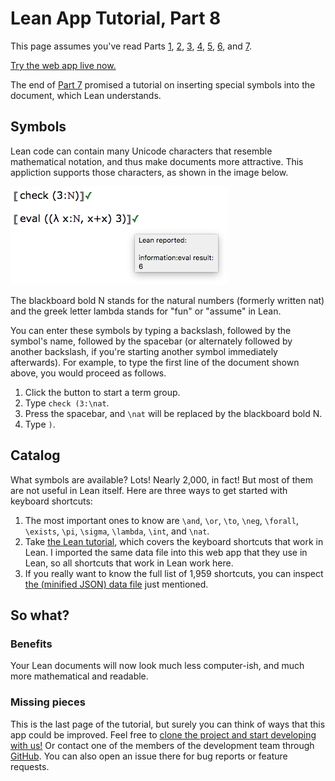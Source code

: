 
# Lean App Tutorial, Part 8

This page assumes you've read Parts [1](tutorial-1.md), [2](tutorial-2.md),
[3](tutorial-3.md), [4](tutorial-4.md), [5](tutorial-5.md),
[6](tutorial-6.md), and [7](tutorial-7.md).

[Try the web app live now.](http://nathancarter.github.io/weblurch/app/lean-example.html)

The end of [Part 7](tutorial-7.md) promised a tutorial on inserting special
symbols into the document, which Lean understands.

## Symbols

Lean code can contain many Unicode characters that resemble mathematical
notation, and thus make documents more attractive.  This appliction supports
those characters, as shown in the image below.

![](tut-8-ss-characters.png)

The blackboard bold N stands for the natural numbers (formerly written nat)
and the greek letter lambda stands for "fun" or "assume" in Lean.

You can enter these symbols by typing a backslash, followed by the symbol's
name, followed by the spacebar (or alternately followed by another
backslash, if you're starting another symbol immediately afterwards).  For
example, to type the first line of the document shown above, you would
proceed as follows.

 1. Click the button to start a term group.
 1. Type `check (3:\nat`.
 1. Press the spacebar, and `\nat` will be replaced by the blackboard bold
    N.
 1. Type `)`.

## Catalog

What symbols are available?  Lots!  Nearly 2,000, in fact!  But most of them
are not useful in Lean itself.  Here are three ways to get started with
keyboard shortcuts:

 1. The most important ones to know are `\and`, `\or`, `\to`, `\neg`,
    `\forall`, `\exists`, `\pi`, `\sigma`, `\lambda`, `\int`, and `\nat`.
 1. Take [the Lean tutorial](https://leanprover.github.io/tutorial/), which
    covers the keyboard shortcuts that work in Lean.  I imported the same
    data file into this web app that they use in Lean, so all shortcuts that
    work in Lean work here.
 1. If you really want to know the full list of 1,959 shortcuts, you can
    inspect [the (minified JSON) data file](https://raw.githubusercontent.com/leanprover/tutorial/master/js/input-method.js) just mentioned.

## So what?

### Benefits

Your Lean documents will now look much less computer-ish, and much more
mathematical and readable.

### Missing pieces

This is the last page of the tutorial, but surely you can think of ways that
this app could be improved.  Feel free to [clone the project and start
developing with us!](../getting-started.md)  Or contact one of the members
of the development team through [GitHub](https://github.com/nathancarter/weblurch).
You can also open an issue there for bug reports or feature requests.
